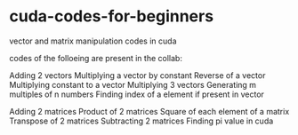 # cuda-codes-for-beginners
vector and matrix manipulation codes in cuda

codes of the folloeing are present in the collab:

Adding 2 vectors
Multiplying a vector by constant
Reverse of a vector
Multiplying constant to a vector
Multiplying 3 vectors
Generating m multiples of n numbers
Finding index of a element if present in vector

Adding 2 matrices
Product of 2 matrices
Square of each element of a matrix
Transpose of 2 matrices
Subtracting 2 matrices
Finding pi value in cuda
